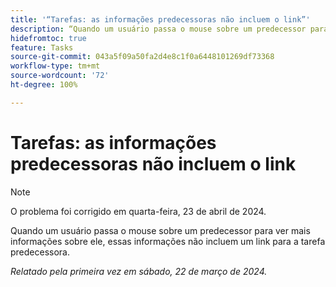 ```yaml
---
title: '“Tarefas: as informações predecessoras não incluem o link”'
description: “Quando um usuário passa o mouse sobre um predecessor para ver mais informações sobre ele, essas informações não incluem um link para a tarefa predecessora.”
hidefromtoc: true
feature: Tasks
source-git-commit: 043a5f09a50fa2d4e8c1f0a6448101269df73368
workflow-type: tm+mt
source-wordcount: '72'
ht-degree: 100%

---
```



# Tarefas: as informações predecessoras não incluem o link

>[!NOTE]
>
>O problema foi corrigido em quarta-feira, 23 de abril de 2024.

Quando um usuário passa o mouse sobre um predecessor para ver mais informações sobre ele, essas informações não incluem um link para a tarefa predecessora.

_Relatado pela primeira vez em sábado, 22 de março de 2024._

